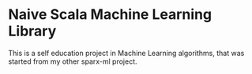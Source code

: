 # Naive Scala Machine Learning Library

This is a self education project in Machine Learning algorithms, that was started from my other sparx-ml project.
